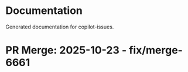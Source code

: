 # Documentation

Generated documentation for copilot-issues.

# PR Merge: 2025-10-23 - fix/merge-6661
